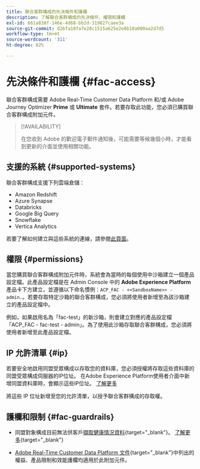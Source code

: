 ```yaml
---
title: 聯合客群構成的先決條件和護欄
description: 了解聯合客群構成的先決條件、權限和護欄
exl-id: 661a838f-146e-4d68-bb2d-319827caee3a
source-git-commit: d26fa10fa7e28c1515a625e2e0b10a000aa2d7d5
workflow-type: tm+mt
source-wordcount: '311'
ht-degree: 82%

---
```


# 先決條件和護欄 {#fac-access}

聯合客群構成需要 Adobe Real-Time Customer Data Platform 和/或 Adobe Journey Optimizer **Prime** 或 **Ultimate** 套件。若要存取此功能，您必須已購買聯合客群構成附加元件。

>[!AVAILABILITY]
>
>在您收到 Adobe 的歡迎電子郵件通知後，可能需要等候幾個小時，才能看到更新的介面並使用相關功能。

## 支援的系統 {#supported-systems}

聯合客群構成支援下列雲端倉儲：

* Amazon Redshift
* Azure Synapse
* Databricks
* Google Big Query
* Snowflake
* Vertica Analytics

若要了解如何建立與這些系統的連線，請參閱[此頁面](../connections/connections.md)。

<!--
## Sandboxes

When purchasing the Federated Audience Composition add-on, you are entitled to two sandboxes (one production sandbox and one non-production sandbox). For any additional sandbox provisioning requests, contact your Adobe representative.
-->

## 權限 {#permissions}

當您購買聯合客群構成附加元件時，系統會為當時的每個使用中沙箱建立一個產品設定檔。此產品設定檔是在 Admin Console 中的 **Adobe Experience Platform** 產品卡下方建立，並遵循以下命名慣例：`ACP_FAC - <<SandboxName>> - admin.`。若要存取特定沙箱的聯合客群構成，您必須將使用者新增至為該沙箱建立的產品設定檔中。

例如，如果啟用名為「fac-test」的新沙箱，則會建立對應的產品設定檔「ACP_FAC - fac-test - admin」。為了使用此沙箱存取聯合客群構成，您必須將使用者新增至此產品設定檔。

## IP 允許清單 {#ip}

若要安全地啟用同盟受眾構成以存取您的資料庫，您必須授權將存取這些資料庫的同盟受眾構成伺服器的IP位址。 在Adobe Experience Platform使用者介面中新增同盟資料庫時，會顯示這些IP位址。 [了解更多](../connections/connections.md)

將這些 IP 位址新增至您的允許清單，以授予聯合客群構成的存取權。

## 護欄和限制 {#fac-guardrails}

* 同盟對象構成目前無法供客戶[擷取健康情況資料](https://experienceleague.adobe.com/zh-hant/docs/events/customer-data-management-voices-recordings/governance/healthcare-shield){target="_blank"}<!-- and to Adobe Journey Optimizer Privacy and Security Shield customers-->。 [了解更多](https://experienceleague.adobe.com/zh-hant/docs/journey-optimizer/using/audiences-profiles-identities/audiences/about-audiences){target="_blank"}

<!--
* Federated Audience Composition is compatible with Privacy & Security Shield and can be used in all verticals except for healthcare industries. Currently, Federated Audience Composition cannot be licensed to customers looking to ingest health data. [Learn more](https://experienceleague.adobe.com/en/docs/events/customer-data-management-voices-recordings/governance/healthcare-shield){target="_blank"}-->

* [Adobe Real-Time Customer Data Platform 文件](https://experienceleague.adobe.com/zh-hant/docs/experience-platform/profile/guardrails){target="_blank"}中列出的權益、產品限制和效能護欄均適用於此附加元件。

